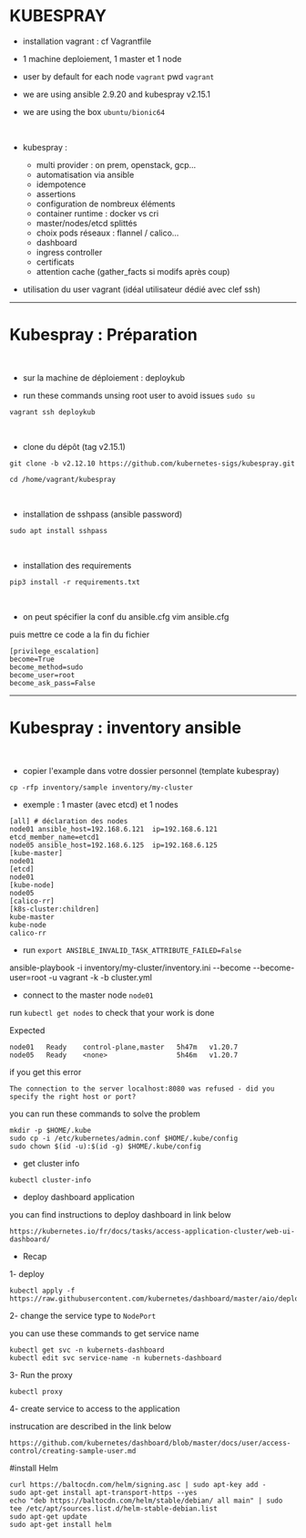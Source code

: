# KUBESPRAY

* installation vagrant : cf Vagrantfile

* 1 machine deploiement, 1 master et 1 node

* user by default for each node `vagrant` pwd `vagrant`

* we are using ansible 2.9.20 and kubespray v2.15.1 
* we are using the box `ubuntu/bionic64`
 

<br>

* kubespray :
	* multi provider : on prem, openstack, gcp...
	* automatisation via ansible
	* idempotence
	* assertions
	* configuration de nombreux éléments
	* container runtime : docker vs cri
	* master/nodes/etcd splittés
	* choix pods réseaux : flannel / calico...
	* dashboard
	* ingress controller
	* certificats
	* attention cache (gather_facts si modifs après coup)

* utilisation du user vagrant (idéal utilisateur dédié avec clef ssh)

--------------------------------------------------------------------------------------

# Kubespray : Préparation


<br>

* sur la machine de déploiement : deploykub

* run these commands unsing root user to avoid issues `sudo su` 


`vagrant ssh deploykub`

<br>

* clone du dépôt (tag v2.15.1)

```
git clone -b v2.12.10 https://github.com/kubernetes-sigs/kubespray.git

cd /home/vagrant/kubespray
```

<br>

* installation de sshpass (ansible password)

```
sudo apt install sshpass
```

<br>

* installation des requirements

```
pip3 install -r requirements.txt
```

<br>

* on peut spécifier la conf du ansible.cfg
vim ansible.cfg

puis mettre ce code a la fin du fichier
```
[privilege_escalation]
become=True
become_method=sudo
become_user=root
become_ask_pass=False
```

---------------------------------------------------------------------------------------

# Kubespray : inventory ansible


<br>

* copier l'example dans votre dossier personnel (template kubespray)

```
cp -rfp inventory/sample inventory/my-cluster
```

* exemple : 1 master (avec etcd) et 1 nodes 
```
[all] # déclaration des nodes
node01 ansible_host=192.168.6.121  ip=192.168.6.121 etcd_member_name=etcd1
node05 ansible_host=192.168.6.125  ip=192.168.6.125
[kube-master]
node01
[etcd]
node01
[kube-node]
node05
[calico-rr]
[k8s-cluster:children]
kube-master
kube-node
calico-rr
```

* run `export ANSIBLE_INVALID_TASK_ATTRIBUTE_FAILED=False`

ansible-playbook -i inventory/my-cluster/inventory.ini  --become --become-user=root -u vagrant -k -b cluster.yml

* connect to the master node `node01`

run `kubectl get nodes` to check that your work is done

Expected 

```
node01   Ready    control-plane,master   5h47m   v1.20.7
node05   Ready    <none>                 5h46m   v1.20.7
```

if you get this error 

```
The connection to the server localhost:8080 was refused - did you specify the right host or port?
```

you can run these commands to solve the problem

```
mkdir -p $HOME/.kube
sudo cp -i /etc/kubernetes/admin.conf $HOME/.kube/config
sudo chown $(id -u):$(id -g) $HOME/.kube/config
```

* get cluster info 

`kubectl cluster-info`

* deploy dashboard application

you can find instructions to deploy dashboard in link below

```
https://kubernetes.io/fr/docs/tasks/access-application-cluster/web-ui-dashboard/
```
* Recap

1- deploy
```
kubectl apply -f https://raw.githubusercontent.com/kubernetes/dashboard/master/aio/deploy/recommended.yaml
```

2- change the service type to `NodePort`

you can use these commands to get service name

```
kubectl get svc -n kubernets-dashboard
kubectl edit svc service-name -n kubernets-dashboard
```

3- Run the proxy

```
kubectl proxy
```

4- create service to access to the application

instrucation are described in the link below
```
https://github.com/kubernetes/dashboard/blob/master/docs/user/access-control/creating-sample-user.md
```


#install Helm

```
curl https://baltocdn.com/helm/signing.asc | sudo apt-key add -
sudo apt-get install apt-transport-https --yes
echo "deb https://baltocdn.com/helm/stable/debian/ all main" | sudo tee /etc/apt/sources.list.d/helm-stable-debian.list
sudo apt-get update
sudo apt-get install helm
```

